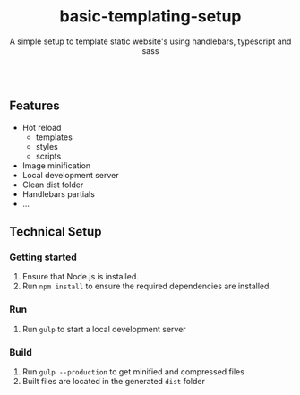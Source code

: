 <p align="center">
  <h1 align="center">basic-templating-setup</h1>
  <p align="center">A simple setup to template static website's using handlebars, typescript and sass</p>
</p>
<br><br>

## Features
- Hot reload
  - templates
  - styles
  - scripts
- Image minification
- Local development server
- Clean dist folder
- Handlebars partials
- ...

## Technical Setup

### Getting started
1. Ensure that Node.js is installed.
2. Run `npm install` to ensure the required dependencies are installed.

### Run
1. Run `gulp` to start a local development server

### Build
1. Run `gulp --production` to get minified and compressed files
2. Built files are located in the generated `dist` folder
